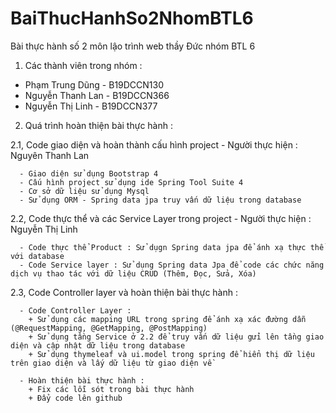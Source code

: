 # BaiThucHanhSo2NhomBTL6
Bài thực hành số 2 môn lậo trình web thầy Đức nhóm BTL 6

1. Các thành viên trong nhóm :
  + Phạm Trung Dũng - B19DCCN130
  + Nguyễn Thanh Lan - B19DCCN366
  + Nguyễn Thị Linh - B19DCCN377
  
2. Quá trình hoàn thiện bài thực hành :
  
  2.1, Code giao diện và hoàn thành cấu hình project - Người thực hiện : Nguyên Thanh Lan
    
      - Giao diện sử dụng Bootstrap 4 
      - Cấu hình project sử dụng ide Spring Tool Suite 4 
      - Cơ sở dữ liệu sử dụng Mysql 
      - Sử dụng ORM - Spring data jpa truy vấn dữ liệu trong database
     
  2.2, Code thực thể và các Service Layer trong project - Người thực hiện : Nguyễn Thị Linh
    
      - Code thực thể Product : Sử dụgn Spring data jpa để ánh xạ thực thể với database
      - Code Service layer : Sử dụng Spring data Jpa để code các chức năng dịch vụ thao tác với dữ liệu CRUD (Thêm, Đọc, Sửa, Xóa)
  
  2.3, Code Controller layer và hoàn thiện bài thực hành :
    
      - Code Controller Layer : 
        + Sử dụng các mapping URL trong spring để ánh xạ xác đường dẫn (@RequestMapping, @GetMapping, @PostMapping)
        + Sử dụng tầng Service ở 2.2 để truy vấn dữ liệu gửi lên tầng giao diện và cập nhật dữ liệu trong database
        + Sử dụng thymeleaf và ui.model trong spring để hiển thị dữ liệu trên giao diện và lấy dữ liệu từ giao diện về
      
      - Hoàn thiện bài thực hành :
        + Fix các lỗi sót trong bài thực hành
        + Đẩy code lên github 
